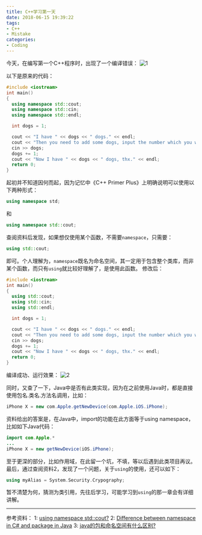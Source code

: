 ```yaml
---
title: C++学习第一天
date: 2018-06-15 19:39:22
tags:
- C++
- Mistake
categories:
- Coding
---
```

今天，在编写第一个C++程序时，出现了一个编译错误：
![1]
<!--more-->
以下是原来的代码：
```C++
#include <iostream>
int main()
{
  using namespace std::cout;
  using namespace std::cin;
  using namespace std::endl;

  int dogs = 1;

  cout << "I have " << dogs << " dogs." << endl;
  cout << "Then you need to add some dogs, input the number which you want to add: ";
  cin >> dogs;
  dogs += 1;
  cout << "Now I have " << dogs << " dogs, thx." << endl;
  return 0;
}
```
起初并不知道因何而起，因为记忆中《C++ Primer Plus》上明确说明可以使用以下两种形式：
```C++
using namespace std;
```
和
```C++
using namespace std::cout;
```
查阅资料后发现，如果想仅使用某个函数，不需要`namespace`，只需要：
```C++
using std::cout;
```
即可。个人理解为，`namespace`既名为命名空间，其一定用于包含整个类库，而非某个函数，而只有`using`就比较好理解了，是使用此函数。
修改后：
```C++
#include <iostream>
int main()
{
  using std::cout;
  using std::cin;
  using std::endl;

  int dogs = 1;

  cout << "I have " << dogs << " dogs." << endl;
  cout << "Then you need to add some dogs, input the number which you want to add: ";
  cin >> dogs;
  dogs += 1;
  cout << "Now I have " << dogs << " dogs, thx." << endl;
  return 0;
}
```
编译成功、运行效果：
![2]

同时，又查了一下，Java中是否有此类实现，因为在之前使用Java时，都是直接使用包名.类名.方法名调用，比如：

```Java
iPhone X = new com.Apple.getNewDevice(com.Apple.iOS.iPhone);
```
资料给出的答案是，在Java中，import的功能在此方面等于using namespace，比如如下Java代码：
```Java
import com.Apple.*
...
iPhone X = new getNewDevice(iOS.iPhone);
```
至于更深的部分，比如作用域，在此留一个坑，不填，等以后遇到此类项目再议。
最后，通过查阅资料2，发现了一个问题，关于`using`的使用，还可以如下：
```C++
using myAlias = System.Security.Crypography;
```
暂不清楚为何，猜测为类引用，先往后学习，可能学习到`using`的那一章会有详细讲解。

---
参考资料：
1: [using namespace std::cout?][Refer1]
2: [Difference between namespace in C# and package in Java][Refer2]
3: [java的包和命名空间有什么区别?][Refer3]


[1]: http://7xju1y.com1.z0.glb.clouddn.com/20180615193819_I1Td9g_%E5%B1%8F%E5%B9%95%E5%BF%AB%E7%85%A7%202018-06-15%20%E4%B8%8B%E5%8D%887.38.09.png
[2]: http://7xju1y.com1.z0.glb.clouddn.com/20180615200812_zXxF1B_%E5%B1%8F%E5%B9%95%E5%BF%AB%E7%85%A7%202018-06-15%20%E4%B8%8B%E5%8D%888.08.07.png
[Refer1]: http://www.cplusplus.com/forum/general/54292/
[Refer2]: https://stackoverflow.com/questions/9249357/difference-between-namespace-in-c-sharp-and-package-in-java
[Refer3]: https://zhidao.baidu.com/question/88333685.html

